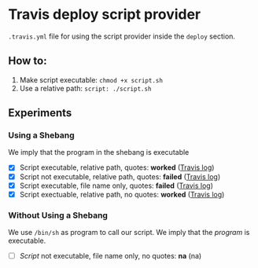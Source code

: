 # Travis deploy script provider

`.travis.yml` file for using the script provider inside the `deploy` section.

## How to:

1. Make script executable: `chmod +x script.sh`
2. Use a relative path: `script: ./script.sh`

## Experiments

### Using a Shebang
We imply that the program in the shebang is executable

- [x] Script executable, relative path, quotes: **worked** ([Travis log](https://travis-ci.org/filipre/travis-deploy-script-yml/builds/136508863))
- [x] Script not executable, relative path, quotes: **failed** ([Travis log](https://travis-ci.org/filipre/travis-deploy-script-yml/builds/136511458))
- [x] Script executable, file name only, quotes: **failed** ([Travis log](https://travis-ci.org/filipre/travis-deploy-script-yml/builds/136514030))
- [x] Script exectuable, relative path, no quotes: **worked** ([Travis log](https://travis-ci.org/filipre/travis-deploy-script-yml/builds/136519782))

### Without Using a Shebang
We use `/bin/sh` as program to call our script. We imply that the *program* is executable.

- [ ] *Script* not executable, file name only, no quotes: **na** (na)
